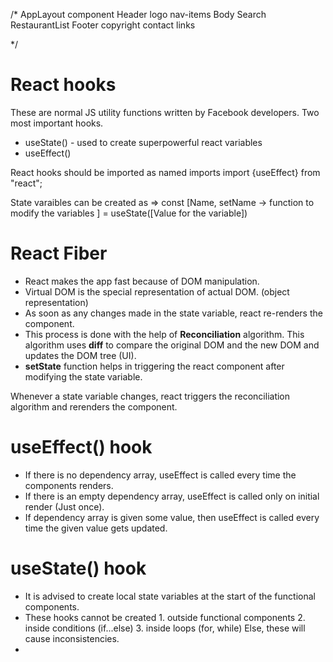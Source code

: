 /* 
    AppLayout component
        Header
            logo
            nav-items
        Body
            Search
            RestaurantList
        Footer
            copyright
            contact
            links

*/


# React hooks

 These are normal JS utility functions written by Facebook developers. 
 Two most important hooks. 
 - useState() - used to create superpowerful react variables
 - useEffect()

 React hooks should be imported as named imports 
 import {useEffect} from "react";

State varaibles can be created as => const [Name, setName -> function to modify the variables ] = useState([Value for the variable])


# React Fiber

- React makes the app fast because of DOM manipulation. 
- Virtual DOM is the special representation of actual DOM. (object representation)
- As soon as any changes made in the state variable, react re-renders the component. 
- This process is done with the help of **Reconciliation** algorithm. This algorithm uses **diff** to compare the original DOM and the new DOM and updates the DOM tree (UI). 
- **setState** function helps in triggering the react component after modifying the state variable. 

Whenever a state variable changes, react triggers the reconciliation algorithm and rerenders the component. 

# useEffect() hook
- If there is no dependency array, useEffect is called every time the components renders. 
- If there is an empty dependency array, useEffect is called only on initial render (Just once).
- If dependency array is given some value, then useEffect is called every time the given value gets updated. 

# useState() hook
- It is advised to create local state variables at the start of the functional components. 
- These hooks cannot be created 
        1. outside functional components
        2. inside conditions (if...else)
        3. inside loops (for, while)
        Else, these will cause inconsistencies. 
- 